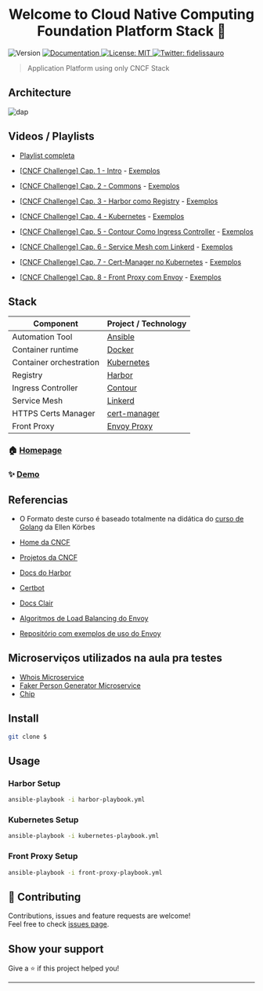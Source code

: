 <h1 align="center">Welcome to Cloud Native Computing Foundation Platform Stack 👋</h1>
<p>
  <img alt="Version" src="https://img.shields.io/badge/version-v0-blue.svg?cacheSeconds=2592000" />
  <a href="/" target="_blank">
    <img alt="Documentation" src="https://img.shields.io/badge/documentation-yes-brightgreen.svg" />
  </a>
  <a href="/LICENSE" target="_blank">
    <img alt="License: MIT" src="https://img.shields.io/badge/License-MIT-yellow.svg" />
  </a>
  <a href="https://twitter.com/fidelissauro" target="_blank">
    <img alt="Twitter: fidelissauro" src="https://img.shields.io/twitter/follow/fidelissauro.svg?style=social" />
  </a>
</p>

> Application Platform using only CNCF Stack

## Architecture

![dap](.github/assets/img/dap.png)

## Videos / Playlists

* [Playlist completa](https://www.youtube.com/playlist?list=PLsyPhquWMjqEBjY0neO8R7qGIRP0Kkwm3)

* [[CNCF Challenge] Cap. 1 - Intro](https://www.youtube.com/watch?v=pFstphlh5A8&list=PLsyPhquWMjqGk4yowFg-9vvpgwjZH_PBt&index=2&t=0s) - [Exemplos](https://github.com/msfidelis/cncf-platform-stack/tree/cap01_intro)

* [[CNCF Challenge] Cap. 2 - Commons](https://www.youtube.com/watch?v=rpHuIlN46zg&list=PLsyPhquWMjqFIP7jcBz52tqJpgRjuxDKo) - [Exemplos](https://github.com/msfidelis/cncf-platform-stack/tree/cap02_commons)

* [[CNCF Challenge] Cap. 3 - Harbor como Registry](https://www.youtube.com/watch?v=c-1Xw7TcrCs&list=PLsyPhquWMjqEdJHownusV1NMtCycZELEI) - [Exemplos](https://github.com/msfidelis/cncf-platform-stack/tree/cap03_harbor)

* [[CNCF Challenge] Cap. 4 - Kubernetes](https://www.youtube.com/watch?v=p4cUYARKlxA&list=PLsyPhquWMjqGKDaalHH-BAZjkLRT_hDvH) - [Exemplos](https://github.com/msfidelis/cncf-platform-stack/tree/cap04_k8s)

* [[CNCF Challenge] Cap. 5 - Contour Como Ingress Controller](https://www.youtube.com/playlist?list=PLsyPhquWMjqGN8d-ETwiw28p0xFfy9vJC) - [Exemplos](https://github.com/msfidelis/cncf-platform-stack/tree/cap05_contour)

* [[CNCF Challenge] Cap. 6 - Service Mesh com Linkerd](https://www.youtube.com/playlist?list=PLsyPhquWMjqGe0E8SiWh3Rv_B0lxwmL2O) - [Exemplos](https://github.com/msfidelis/cncf-platform-stack/tree/cap06_linkerd)

* [[CNCF Challenge] Cap. 7 - Cert-Manager no Kubernetes](https://www.youtube.com/playlist?list=PLsyPhquWMjqFlrDXS0_DUsUntOb0BADrh) - [Exemplos](https://github.com/msfidelis/cncf-platform-stack/tree/cap07_cert_manager)

* [[CNCF Challenge] Cap. 8 - Front Proxy com Envoy](https://www.youtube.com/playlist?list=PLsyPhquWMjqE7g-cebsM0vfOQaF9CJJx_) - [Exemplos](https://github.com/msfidelis/cncf-platform-stack/tree/cap08_front_proxy)

## Stack

| Component                 | Project / Technology                      |
| --------------------------|-------------------------------------------|
| Automation Tool           | [Ansible](https://www.ansible.com)        |
| Container runtime         | [Docker](https://www.docker.com)          |
| Container orchestration   | [Kubernetes](https://kubernetes.io)       |
| Registry                  | [Harbor](https://goharbor.io)             |
| Ingress Controller        | [Contour](https://projectcontour.io)      |
| Service Mesh              | [Linkerd](https://linkerd.io)             |
| HTTPS Certs Manager       | [cert-manager](https://cert-manager.io/)  |
| Front Proxy               | [Envoy Proxy](https://www.envoyproxy.io)  |

### 🏠 [Homepage](/)

### ✨ [Demo](/)

## Referencias

* O Formato deste curso é baseado totalmente na didática  do [curso de Golang](https://www.youtube.com/watch?v=WiGU_ZB-u0w&list=PLCKpcjBB_VlBsxJ9IseNxFllf-UFEXOdg) da Ellen Körbes

* [Home da CNCF](https://www.cncf.io)
* [Projetos da CNCF](https://www.cncf.io/projects)
* [Docs do Harbor](https://goharbor.io/docs/1.10/)
* [Certbot](https://certbot.eff.org/docs/)
* [Docs Clair](https://github.com/quay/clair/tree/master/Documentation)
* [Algoritmos de Load Balancing do Envoy](https://www.envoyproxy.io/docs/envoy/latest/intro/arch_overview/upstream/load_balancing/load_balancers)
* [Repositório com exemplos de uso do Envoy](https://github.com/msfidelis/envoy-proxy-examples) 

## Microserviços utilizados na aula pra testes

* [Whois Microservice](https://github.com/msfidelis/microservice-nadave-whois)
* [Faker Person Generator Microservice](https://github.com/msfidelis/microservice-nadave-fake-person)
* [Chip](https://github.com/msfidelis/chip)

## Install

```sh
git clone $
```

## Usage

### Harbor Setup 

```sh
ansible-playbook -i harbor-playbook.yml
```

### Kubernetes Setup

```sh
ansible-playbook -i kubernetes-playbook.yml
```

### Front Proxy Setup

```sh
ansible-playbook -i front-proxy-playbook.yml
```

## 🤝 Contributing

Contributions, issues and feature requests are welcome!<br />Feel free to check [issues page](/issues). 

## Show your support

Give a ⭐️ if this project helped you!


***